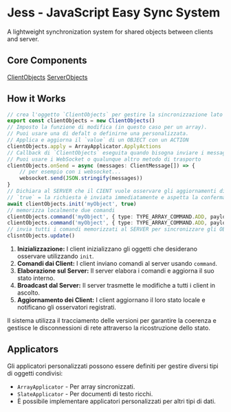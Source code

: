 # Jess - JavaScript Easy Sync System

A lightweight synchronization system for shared objects between clients and server.

## Core Components

[ClientObjects](./docs/ServerObjects.md)
[ServerObjects](./docs/ServerObjects.md)

## How it Works


```typescript
// crea l'oggetto `ClientObjects` per gestire la sincronizzazione lato CLIENT
export const clientObjects = new ClientObjects()
// Imposto la funzione di modifica (in questo caso per un array). 
// Puoi usare una di defalt o definirne una personalizzata.
// Applica e aggiorna il `value` di un OBJECT con un ACTION
clientObjects.apply = ArrayApplicator.ApplyActions
// Callback di `ClientObjects` eseguita quando bisogna inviare i messaggi al SERVER
// Puoi usare i WebSocket o qualunque altro metodo di trasporto
clientObjects.onSend = async (messages: ClientMessage[]) => { 
	// per esempio con i websocket...
	websocket.send(JSON.stringify(messages))
}
// Dichiara al SERVER che il CIENT vuole osservare gli aggiornamenti di `myObject`
// `true` = la richiesta è inviata immediatamente e aspetta la conferma dal SERVER
await clientObjects.init('myObject', true)
// memorizza localmente due comandi
clientObjects.command('myObject', { type: TYPE_ARRAY_COMMAND.ADD, payload: "first row" })
clientObjects.command('myObject', { type: TYPE_ARRAY_COMMAND.ADD, payload: "second row" })
// invia tutti i comandi memorizzati al SERVER per sincronizzare gli OBJECT osservati
clisntObjects.update()
```

1. **Inizializzazione:** I client inizializzano gli oggetti che desiderano osservare utilizzando `init`.
2. **Comandi dai Client:** I client inviano comandi al server usando `command`.
3. **Elaborazione sul Server:** Il server elabora i comandi e aggiorna il suo stato interno.
4. **Broadcast dal Server:** Il server trasmette le modifiche a tutti i client in ascolto.
5. **Aggiornamento dei Client:** I client aggiornano il loro stato locale e notificano gli osservatori registrati.

Il sistema utilizza il tracciamento delle versioni per garantire la coerenza e gestisce le disconnessioni di rete attraverso la ricostruzione dello stato.

## Applicators

Gli applicatori personalizzati possono essere definiti per gestire diversi tipi di oggetti condivisi:

- `ArrayApplicator` - Per array sincronizzati.
- `SlateApplicator` - Per documenti di testo ricchi.
- È possibile implementare applicatori personalizzati per altri tipi di dati.